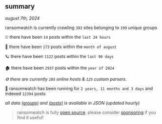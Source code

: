 
## summary
_august 7th, 2024_

ransomwatch is currently crawling `393` sites belonging to `199` unique groups

⏲ there have been `14` posts within the `last 24 hours`

🦈 there have been `173` posts within the `month of august`

🪐 there have been `1122` posts within the `last 90 days`

🏚 there have been `2937` posts within the `year of 2024`

_⚙️ there are currently `105` online hosts & `125` custom parsers._

🦕 ransomwatch has been running for `2 years, 11 months and 3 days` and indexed `12394` posts

_all data  [(groups)](http://ransomwhat.telemetry.ltd/groups) and [(posts)](http://ransomwhat.telemetry.ltd/posts) is available in JSON (updated hourly)_

> ransomwatch is fully [open source](https://github.com/joshhighet/ransomwatch#ransomwatch--). please consider [sponsoring](https://github.com/sponsors/joshhighet) if you find it useful!
